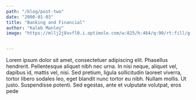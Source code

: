 ```yaml
---
path: "/blog/post-two"
date: "2000-01-03"
title: "Banking and Financial"
author: "Kaleb Manley"
image: "https://mllj2j8xvfl0.i.optimole.com/w:825/h:464/q:90/rt:fill/g:ce/https://s20206.pcdn.co/wp-content/uploads/sites/74/2016/03/family.jpg"


---
```



Lorem ipsum dolor sit amet, consectetuer adipiscing elit. Phasellus hendrerit. Pellentesque aliquet nibh nec urna. In nisi neque, aliquet vel, dapibus id, mattis vel, nisi. Sed pretium, ligula sollicitudin laoreet viverra, tortor libero sodales leo, eget blandit nunc tortor eu nibh. Nullam mollis. Ut justo. Suspendisse potenti. Sed egestas, ante et vulputate volutpat, eros pede 